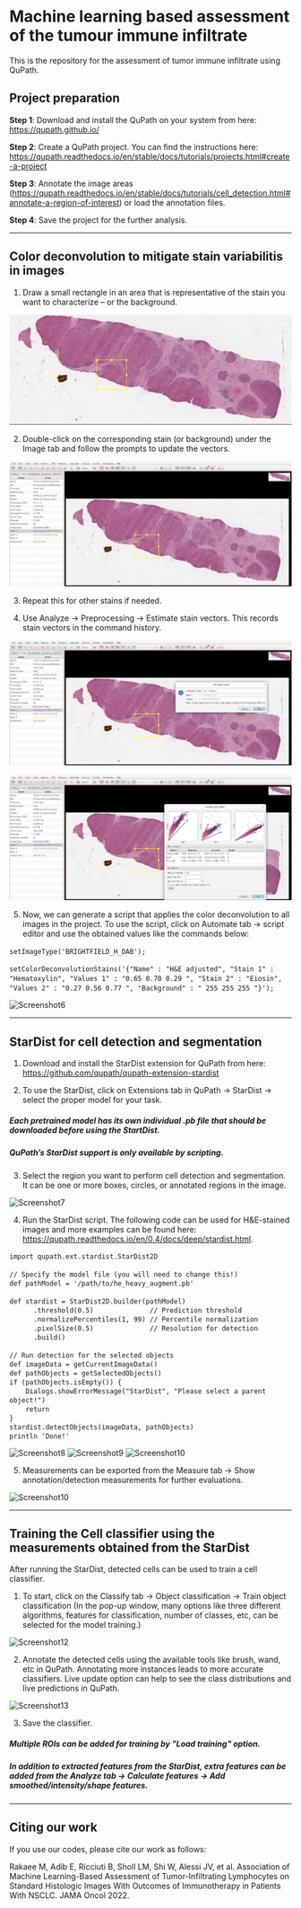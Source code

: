 # Machine learning based assessment of the tumour immune infiltrate

This is the repository for the assessment of tumor immune infiltrate using QuPath.

## **Project preparation**

**Step 1**: Download and install the QuPath on your system from here: https://qupath.github.io/

**Step 2**: Create a QuPath project. You can find the instructions here: https://qupath.readthedocs.io/en/stable/docs/tutorials/projects.html#create-a-project

**Step 3**: Annotate the image areas (https://qupath.readthedocs.io/en/stable/docs/tutorials/cell_detection.html#annotate-a-region-of-interest) or load the annotation files.

**Step 4**: Save the project for the further analysis.

-------------------------------------------------------------------------------------------------------------------

## **Color deconvolution** to mitigate stain variabilitis in images

1. Draw a small rectangle in an area that is representative of the stain you want to characterize – or the background.

![Screenshot1](Images/Liver2.png)

2. Double-click on the corresponding stain (or background) under the Image tab and follow the prompts to update the vectors.

![Screenshot3](Images/Liver3.png)

3. Repeat this for other stains if needed.

4. Use Analyze -> Preprocessing -> Estimate stain vectors. This records stain vectors in the command history.

![Screenshot4](Images/Liver4.png)

![Screenshot5](Images/Liver5.png)

5. Now, we can generate a script that applies the color deconvolution to all images in the project. To use the script, click on Automate tab -> script editor and use the obtained values like the commands below:

```setImageType('BRIGHTFIELD_H_DAB');```

```setColorDeconvolutionStains('{"Name" : "H&E adjusted", "Stain 1" : "Hematoxylin", "Values 1" : "0.65 0.70 0.29 ", "Stain 2" : "Eiosin", "Values 2" : "0.27 0.56 0.77 ", "Background" : " 255 255 255 "}');```

![Screenshot6](Images/Liver6.png)

-------------------------------------------------------------------------------------------------------------------

## **StarDist** for cell detection and segmentation

1. Download and install the StarDist extension for QuPath from here: https://github.com/qupath/qupath-extension-stardist

2. To use the StarDist, click on Extensions tab in QuPath -> StarDist -> select the proper model for your task.

##### **Each pretrained model has its own individual .pb file that should be downloaded before using the StartDist.**

##### **QuPath’s StarDist support is only available by scripting.**

3. Select the region you want to perform cell detection and segmentation. It can be one or more boxes, circles, or annotated regions in the image.

![Screenshot7](Images/Liver7.png)

4. Run the StarDist script. The following code can be used for H&E-stained images and more examples can be found here: https://qupath.readthedocs.io/en/0.4/docs/deep/stardist.html.

```
import qupath.ext.stardist.StarDist2D

// Specify the model file (you will need to change this!)
def pathModel = '/path/to/he_heavy_augment.pb'

def stardist = StarDist2D.builder(pathModel)
      .threshold(0.5)              // Prediction threshold
      .normalizePercentiles(1, 99) // Percentile normalization
      .pixelSize(0.5)              // Resolution for detection
      .build()

// Run detection for the selected objects
def imageData = getCurrentImageData()
def pathObjects = getSelectedObjects()
if (pathObjects.isEmpty()) {
    Dialogs.showErrorMessage("StarDist", "Please select a parent object!")
    return
}
stardist.detectObjects(imageData, pathObjects)
println 'Done!'
```

![Screenshot8](Images/Liver8.png) ![Screenshot9](Images/Liver9.png) ![Screenshot10](Images/Liver10.png)

5. Measurements can be exported from the Measure tab -> Show annotation/detection measurements for further evaluations.

![Screenshot10](Images/Liver11.png)

-------------------------------------------------------------------------------------------------------------------

## **Training the Cell classifier** using the measurements obtained from the StarDist

After running the StarDist, detected cells can be used to train a cell classifier.

1. To start, click on the Classify tab -> Object classification -> Train object classification
(In the pop-up window, many options like three different algorithms, features for classification, number of classes, etc, can be selected for the model training.)

![Screenshot12](Images/Liver12.png)

2. Annotate the detected cells using the available tools like brush, wand, etc in QuPath. Annotating more instances leads to more accurate classifiers. Live update option can help to see the class distributions and live predictions in QuPath.  

![Screenshot13](Images/Liver13.png)

3. Save the classifier.

##### **Multiple ROIs can be added for training by "Load training" option.**
##### **In addition to extracted features from the StarDist, extra features can be added from the Analyze tab -> Calculate features -> Add smoothed/intensity/shape features.**

-------------------------------------------------------------------------------------------------------------------


  
## **Citing our work**

If you use our codes, please cite our work as follows:

Rakaee M, Adib E, Ricciuti B, Sholl LM, Shi W, Alessi JV, et al. Association of Machine Learning-Based Assessment of Tumor-Infiltrating Lymphocytes on Standard Histologic Images With Outcomes of Immunotherapy in Patients With NSCLC. JAMA Oncol 2022.








